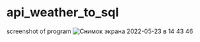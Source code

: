 # api_weather_to_sql

screenshot of program
![Снимок экрана 2022-05-23 в 14 43 46](https://user-images.githubusercontent.com/96071945/169812158-040b4e2a-28d3-4ac3-8355-59e2f69ffe64.png)
